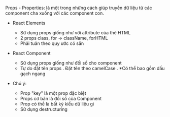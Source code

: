 Props - Properties: là một trong những cách giúp truyền dữ liệu từ các component cha xuống với các component con.

- React Elements
    + Sử dụng props giống như với attribute của thẻ HTML
    + 2 props class, for -> className, forHTML
    + Phải tuân theo quy ước có sắn

- React Component
    + Sử dụng props giống như đối số cho component
    + Tự do đặt tên props
        . Đặt tên theo camelCase
        . *Có thể bao gồm dấu gạch ngang

- Chú ý:
    + Prop "key" là một prop đặc biệt
    + Props cơ bản là đối số của Component
    + Prop có thể là bất kỳ kiểu dữ liệu gì
    + Sử dụng destructuring

    